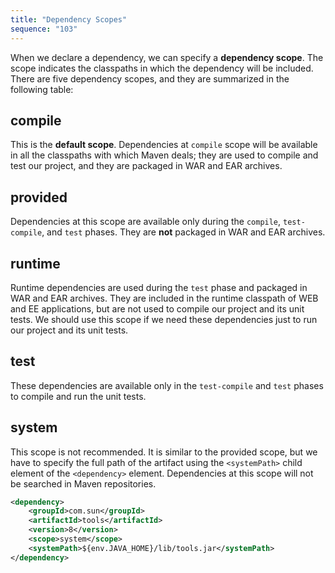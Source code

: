 ```yaml
---
title: "Dependency Scopes"
sequence: "103"
---
```


When we declare a dependency, we can specify a **dependency scope**.
The scope indicates the classpaths in which the dependency will be included.
There are five dependency scopes, and they are summarized in the following table:

## compile

This is the **default scope**.
Dependencies at `compile` scope will be available in all the classpaths with which Maven deals;
they are used to compile and test our project, and they are packaged in WAR and EAR archives.

## provided

Dependencies at this scope are available only during the `compile`, `test-compile`, and `test` phases.
They are **not** packaged in WAR and EAR archives.

## runtime

Runtime dependencies are used during the `test` phase and packaged in WAR and EAR archives.
They are included in the runtime classpath of WEB and EE applications,
but are not used to compile our project and its unit tests.
We should use this scope if we need these dependencies just to run our project and its unit tests.

## test

These dependencies are available only in the `test-compile` and `test` phases to compile and run the unit tests.

## system

This scope is not recommended.
It is similar to the provided scope,
but we have to specify the full path of the artifact using the `<systemPath>` child element of the `<dependency>` element.
Dependencies at this scope will not be searched in Maven repositories.

```xml
<dependency>
    <groupId>com.sun</groupId>
    <artifactId>tools</artifactId>
    <version>8</version>
    <scope>system</scope>
    <systemPath>${env.JAVA_HOME}/lib/tools.jar</systemPath>
</dependency>
```
